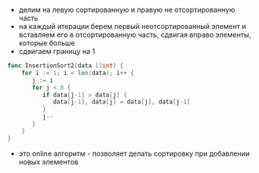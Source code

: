 - делим на левую сортированную и правую не отсортированную часть
- на каждый итерации берем первый неотсортированный элемент и вставляем его в отсортированную часть, сдвигая вправо элементы, которые больше
- сдвигаем границу на 1

```go
func InsertionSort2(data []int) {  
    for i := 1; i < len(data); i++ {  
       j := i  
       for j < 0 {  
          if data[j-1] > data[j] {  
             data[j-1], data[j] = data[j], data[j-1]  
          }  
          j--  
       }  
    }  
}
```

- это online алгоритм - позволяет делать сортировку при добавлении новых элементов